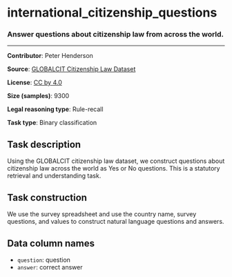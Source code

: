 # international_citizenship_questions 

### Answer questions about citizenship law from across the world.
---
**Contributor**: Peter Henderson

**Source**: [GLOBALCIT Citizenship Law Dataset](https://globalcit.eu/modes-acquisition-citizenship/)

**License**: [CC by 4.0](https://creativecommons.org/licenses/by/4.0/)

**Size (samples)**: 9300

**Legal reasoning type**: Rule-recall

**Task type**: Binary classification

## Task description

Using the GLOBALCIT citizenship law dataset, we construct questions about citizenship law across the world as Yes or No questions. This is a statutory retrieval and understanding task.

## Task construction

We use the survey spreadsheet and use the country name, survey questions, and values to construct natural language questions and answers.

## Data column names

- `question`: question
- `answer`: correct answer